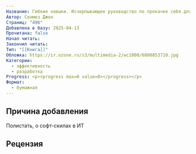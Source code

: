 ```yaml
---
Название: Гибкие навыки. Исчерпывающее руководство по прокачке себя для начинающих разработчиков
Автор: Сонмез Джон
Страниц: "496"
Добавлена в базу: 2025-04-13
Прочитана: false
Начал читать: 
Закончил читать: 
Тип: "[[Книга]]"
Обложка: https://ir.ozone.ru/s3/multimedia-2/wc1000/6800853710.jpg
Категории:
  - эффективность
  - разработка
Progress: <p><progress max=0 value=0></progress></p>
Формат:
  - бумажная
---
```

## Причина добавления

Полистать, о софт-скилах в ИТ

## Рецензия
